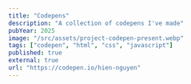 ```yaml
---
title: "Codepens"
description: "A collection of codepens I've made"
pubYear: 2025
image: "/src/assets/project-codepen-present.webp"
tags: ["codepen", "html", "css", "javascript"]
published: true
external: true
url: "https://codepen.io/hien-nguyen"
---
```

